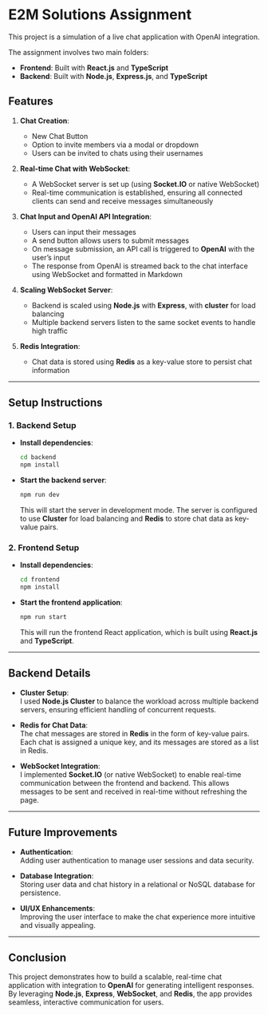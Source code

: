 # E2M Solutions Assignment

This project is a simulation of a live chat application with OpenAI integration.

The assignment involves two main folders:

- **Frontend**: Built with **React.js** and **TypeScript**
- **Backend**: Built with **Node.js**, **Express.js**, and **TypeScript**

## Features

1. **Chat Creation**:
    - New Chat Button
    - Option to invite members via a modal or dropdown
    - Users can be invited to chats using their usernames

2. **Real-time Chat with WebSocket**:
    - A WebSocket server is set up (using **Socket.IO** or native WebSocket)
    - Real-time communication is established, ensuring all connected clients can send and receive messages simultaneously

3. **Chat Input and OpenAI API Integration**:
    - Users can input their messages
    - A send button allows users to submit messages
    - On message submission, an API call is triggered to **OpenAI** with the user’s input
    - The response from OpenAI is streamed back to the chat interface using WebSocket and formatted in Markdown

4. **Scaling WebSocket Server**:
    - Backend is scaled using **Node.js** with **Express**, with **cluster** for load balancing
    - Multiple backend servers listen to the same socket events to handle high traffic

5. **Redis Integration**:
    - Chat data is stored using **Redis** as a key-value store to persist chat information

---

## Setup Instructions

### 1. Backend Setup

- **Install dependencies**:

    ```bash
    cd backend
    npm install
    ```

- **Start the backend server**:

    ```bash
    npm run dev
    ```

    This will start the server in development mode. The server is configured to use **Cluster** for load balancing and **Redis** to store chat data as key-value pairs.

### 2. Frontend Setup

- **Install dependencies**:

    ```bash
    cd frontend
    npm install
    ```

- **Start the frontend application**:

    ```bash
    npm run start
    ```

    This will run the frontend React application, which is built using **React.js** and **TypeScript**.

---

## Backend Details

- **Cluster Setup**:  
   I used **Node.js Cluster** to balance the workload across multiple backend servers, ensuring efficient handling of concurrent requests.

- **Redis for Chat Data**:  
   The chat messages are stored in **Redis** in the form of key-value pairs. Each chat is assigned a unique key, and its messages are stored as a list in Redis.

- **WebSocket Integration**:  
   I implemented **Socket.IO** (or native WebSocket) to enable real-time communication between the frontend and backend. This allows messages to be sent and received in real-time without refreshing the page.

---

## Future Improvements

- **Authentication**:  
   Adding user authentication to manage user sessions and data security.

- **Database Integration**:  
   Storing user data and chat history in a relational or NoSQL database for persistence.

- **UI/UX Enhancements**:  
   Improving the user interface to make the chat experience more intuitive and visually appealing.

---

## Conclusion

This project demonstrates how to build a scalable, real-time chat application with integration to **OpenAI** for generating intelligent responses. By leveraging **Node.js**, **Express**, **WebSocket**, and **Redis**, the app provides seamless, interactive communication for users.
